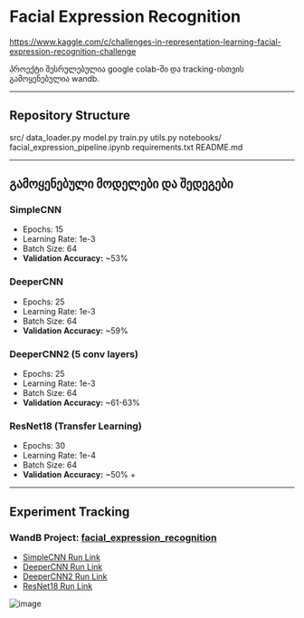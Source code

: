 # Facial Expression Recognition

https://www.kaggle.com/c/challenges-in-representation-learning-facial-expression-recognition-challenge


პროექტი შესრულებულია google colab-ში და tracking-ისთვის გამოყენებულია wandb.

---

## Repository Structure

src/
data_loader.py
model.py
train.py
utils.py
notebooks/
facial_expression_pipeline.ipynb
requirements.txt
README.md


---

## გამოყენებული მოდელები და შედეგები

### SimpleCNN
- Epochs: 15
- Learning Rate: 1e-3
- Batch Size: 64
- **Validation Accuracy:** ~53%

### DeeperCNN
- Epochs: 25
- Learning Rate: 1e-3
- Batch Size: 64
- **Validation Accuracy:** ~59%


###  DeeperCNN2 (5 conv layers)
- Epochs: 25
- Learning Rate: 1e-3
- Batch Size: 64
- **Validation Accuracy:** ~61-63%

###  ResNet18 (Transfer Learning)
- Epochs: 30
- Learning Rate: 1e-4
- Batch Size: 64
- **Validation Accuracy:** ~50% +


---

## Experiment Tracking 

### WandB Project: [facial_expression_recognition](https://wandb.ai/lkata22-free-university-of-tbilisi-/facial_expression_recognition)

- [SimpleCNN Run Link](https://wandb.ai/lkata22-free-university-of-tbilisi-/facial_expression_recognition/runs/lnydryyf?nw=nwuserlkata22)
- [DeeperCNN Run Link](https://wandb.ai/lkata22-free-university-of-tbilisi-/facial_expression_recognition/runs/lsdqx8sn?nw=nwuserlkata22)
- [DeeperCNN2 Run Link](https://wandb.ai/lkata22-free-university-of-tbilisi-/facial_expression_recognition/runs/2k0vgoy6?nw=nwuserlkata22)
- [ResNet18 Run Link](https://wandb.ai/lkata22-free-university-of-tbilisi-/facial_expression_recognition/runs/6mstew2k?nw=nwuserlkata22)


![image](https://github.com/user-attachments/assets/2052724f-de01-42f1-a5e7-31167786ea18)


